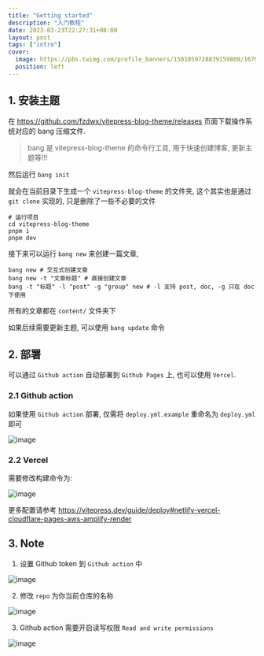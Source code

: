```yaml
---
title: "Getting started"
description: "入门教程"
date: 2023-03-23T22:27:31+08:00
layout: post
tags: ["intro"]
cover:
  image: https://pbs.twimg.com/profile_banners/1501059728839159809/1679662054/1500x500
  position: left
---
```


## 1. 安装主题

在 https://github.com/fzdwx/vitepress-blog-theme/releases 页面下载操作系统对应的 bang 压缩文件.

> bang 是 vitepress-blog-theme 的命令行工具, 用于快速创建博客, 更新主题等!!!

然后运行 `bang init`

就会在当前目录下生成一个 `vitepress-blog-theme` 的文件夹, 这个其实也是通过 `git clone` 实现的, 只是删除了一些不必要的文件

```shell
# 运行项目
cd vitepress-blog-theme
pnpm i
pnpm dev
```

接下来可以运行 `bang new` 来创建一篇文章,

```shell
bang new # 交互式创建文章
bang new -t "文章标题" # 直接创建文章
bang -t "标题" -l "post" -g "group" new # -l 支持 post, doc, -g 只在 doc 下使用
```

所有的文章都在 `content/` 文件夹下

如果后续需要更新主题, 可以使用 `bang update` 命令

## 2. 部署

可以通过 `Github action` 自动部署到 `Github Pages` 上, 也可以使用 `Vercel`.

### 2.1 Github action

如果使用 `Github action` 部署, 仅需将 `deploy.yml.example` 重命名为 `deploy.yml` 即可

![image](https://user-images.githubusercontent.com/65269574/227693247-cd247b3c-bf2d-4ceb-8f8a-9df58c8a4150.png)

### 2.2 Vercel

需要修改构建命令为:

![image](https://user-images.githubusercontent.com/65269574/227693554-f851cf22-dd51-48db-9fd5-d81446227862.png)

更多配置请参考 https://vitepress.dev/guide/deploy#netlify-vercel-cloudflare-pages-aws-amplify-render

## 3. Note

1. 设置 Github token 到 `Github action` 中

![image](https://user-images.githubusercontent.com/65269574/227569403-ac21c7fa-ed22-45e2-824d-1fa293ce0ac7.png)

2. 修改 `repo` 为你当前仓库的名称

![image](https://user-images.githubusercontent.com/65269574/227692648-79b74a2e-b597-40a3-a7c0-6acc85a75d5a.png)

3. Github action 需要开启读写权限 `Read and write permissions`

![image](https://user-images.githubusercontent.com/65269574/227569746-8e615cca-69f4-488c-a1a9-5849eb40327f.png)
